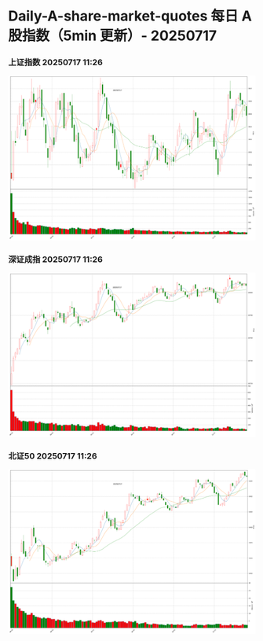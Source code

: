 
# Daily-A-share-market-quotes 每日 A 股指数（5min 更新）- 20250717

### 上证指数 20250717 11:26
![](./fig/2025/7/20250717-sh000001.png)

### 深证成指 20250717 11:26
![](./fig/2025/7/20250717-sz399001.png)

### 北证50 20250717 11:26
![](./fig/2025/7/20250717-bj899050.png)
